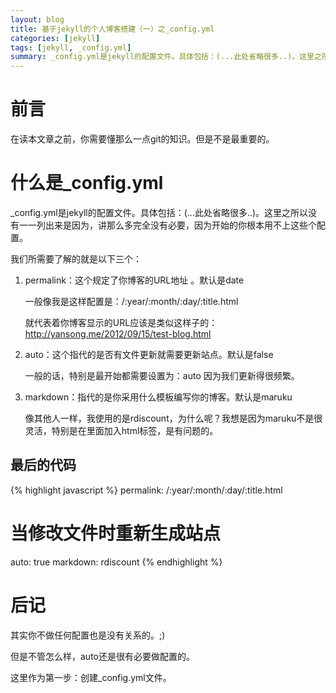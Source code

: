 ```yaml
---
layout: blog
title: 基于jekyll的个人博客搭建（一）之_config.yml
categories: [jekyll]
tags: [jekyll, _config.yml]
summary: _config.yml是jekyll的配置文件。具体包括：(...此处省略很多..)。这里之所以没有一一列出来是因为，讲那么多完全没有必要，因为开始的你根本用不上这些个配置
---
```

# 前言
在读本文章之前，你需要懂那么一点git的知识。但是不是最重要的。

# 什么是_config.yml
_config.yml是jekyll的配置文件。具体包括：(...此处省略很多..)。这里之所以没有一一列出来是因为，讲那么多完全没有必要，因为开始的你根本用不上这些个配置。

我们所需要了解的就是以下三个：

1.  permalink：这个规定了你博客的URL地址 。默认是date

    一般像我是这样配置是：/:year/:month/:day/:title.html

    就代表着你博客显示的URL应该是类似这样子的：http://yansong.me/2012/09/15/test-blog.html

2.  auto：这个指代的是否有文件更新就需要更新站点。默认是false

    一般的话，特别是最开始都需要设置为：auto 因为我们更新得很频繁。

3.  markdown：指代的是你采用什么模板编写你的博客。默认是maruku

    像其他人一样，我使用的是rdiscount，为什么呢？我想是因为maruku不是很灵活，特别是在里面加入html标签，是有问题的。

## 最后的代码
{% highlight javascript %}
permalink: /:year/:month/:day/:title.html
# 当修改文件时重新生成站点
auto: true
markdown: rdiscount
{% endhighlight %}

# 后记
其实你不做任何配置也是没有关系的。;)

但是不管怎么样，auto还是很有必要做配置的。

这里作为第一步：创建_config.yml文件。
